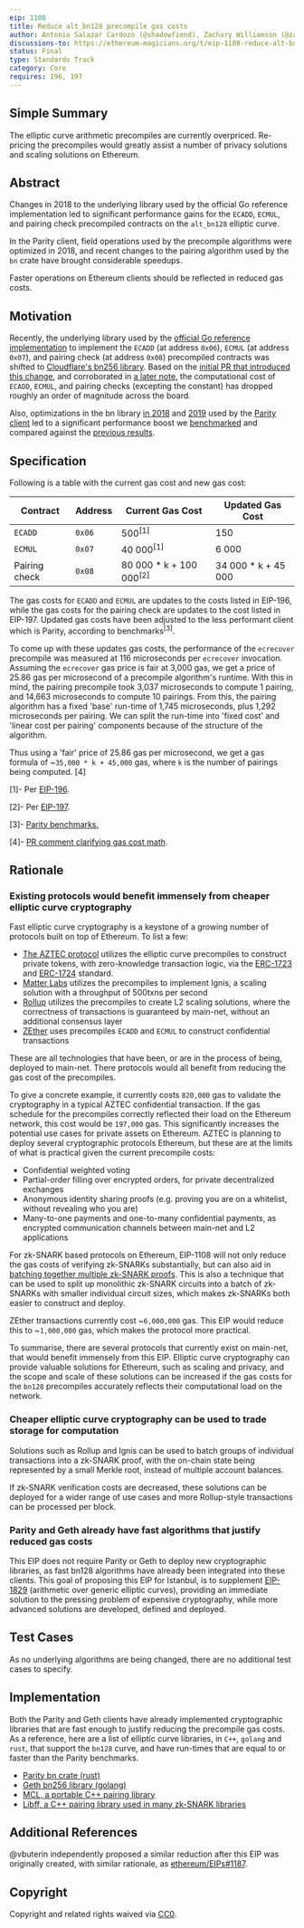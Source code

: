 ```yaml
---
eip: 1108
title: Reduce alt_bn128 precompile gas costs
author: Antonio Salazar Cardozo (@shadowfiend), Zachary Williamson (@zac-williamson)
discussions-to: https://ethereum-magicians.org/t/eip-1108-reduce-alt-bn128-precompile-gas-costs/3206
status: Final
type: Standards Track
category: Core
requires: 196, 197
---
```


## Simple Summary  

The elliptic curve arithmetic precompiles are currently overpriced. Re-pricing the precompiles would greatly assist a number of privacy solutions and scaling solutions on Ethereum. 

## Abstract

Changes in 2018 to the underlying library used by the official Go reference
implementation led to significant performance gains for the `ECADD`, `ECMUL`,
and pairing check precompiled contracts on the `alt_bn128` elliptic curve.

In the Parity client, field operations used by the precompile algorithms were optimized in 2018, 
and recent changes to the pairing algorithm used by the `bn` crate have brought considerable speedups.

Faster operations on Ethereum clients should be reflected in reduced gas costs.

## Motivation

Recently, the underlying library used by the [official Go reference
implementation](https://github.com/ethereum/go-ethereum) to implement the
`ECADD` (at address `0x06`), `ECMUL` (at address `0x07`), and pairing check (at
address `0x08`) precompiled contracts was shifted to [Cloudflare's bn256
library](https://github.com/cloudflare/bn256). Based on the [initial PR that
introduced this change](https://github.com/ethereum/go-ethereum/pull/16203),
and corroborated in [a later
note](https://github.com/ethereum/go-ethereum/pull/16301#issuecomment-372687543),
the computational cost of `ECADD`, `ECMUL`, and pairing checks (excepting the
constant) has dropped roughly an order of magnitude across the board.

Also, optimizations in the bn library [in 2018](https://github.com/paritytech/bn/pull/9) and [2019](https://github.com/paritytech/bn/pull/14)
used by the [Parity client](https://github.com/paritytech/parity-ethereum) led to a 
significant performance boost we 
[benchmarked](https://gist.github.com/zac-williamson/838410a3da179d47d31b25b586c15e53) 
and compared against the [previous 
results](https://gist.github.com/pdyraga/4649b74436940a01e8221d85e80bfeef).  


## Specification

Following is a table with the current gas cost and new gas cost:

| Contract      | Address   | Current Gas Cost               | Updated Gas Cost    |
| ------------- | --------- | -----------------------------  | ------------------- |
| `ECADD`       | `0x06`    | 500<sup>[1]</sup>              | 150                 |
| `ECMUL`       | `0x07`    | 40 000<sup>[1]</sup>           | 6 000               |
| Pairing check | `0x08`    | 80 000 * k + 100 000<sup>[2]</sup>| 34 000 * k + 45 000    |

The gas costs for `ECADD` and `ECMUL` are updates to the costs listed in
EIP-196, while the gas costs for the pairing check are updates to the cost
listed in EIP-197. Updated gas costs have been adjusted to the less performant 
client which is Parity, according to benchmarks<sup>[3]</sup>.

To come up with these updates gas costs, the performance of the `ecrecover` precompile
was measured at 116 microseconds per `ecrecover` invocation. Assuming the `ecrecover`
gas price is fair at 3,000 gas, we get a price of 25.86 gas per microsecond of a precompile
algorithm's runtime. With this in mind, the pairing precompile took 3,037 microseconds to
compute 1 pairing, and 14,663 microseconds to compute 10 pairings. From this, the pairing
algorithm has a fixed 'base' run-time of 1,745 microseconds, plus 1,292 microseconds per
pairing. We can split the run-time into 'fixed cost' and 'linear cost per pairing'
components because of the structure of the algorithm.

Thus using a 'fair' price of 25.86 gas per microsecond, we get a gas formula of
~`35,000 * k + 45,000` gas, where `k` is the number of pairings being computed. [4]

[1]- Per [EIP-196](./eip-196.md).

[2]- Per [EIP-197](./eip-197.md).

[3]- [Parity benchmarks.](https://gist.github.com/zac-williamson/838410a3da179d47d31b25b586c15e53)

[4]- [PR comment clarifying gas cost math](https://github.com/ethereum/EIPs/pull/1987#discussion_r280977066).

## Rationale  

### Existing protocols would benefit immensely from cheaper elliptic curve cryptography

Fast elliptic curve cryptography is a keystone of a growing number of protocols built on top of Ethereum. To list a few:  

* [The AZTEC protocol](https://github.com/AztecProtocol/AZTEC) utilizes the elliptic curve precompiles to construct private tokens, with zero-knowledge transaction logic, via the [ERC-1723](https://github.com/ethereum/EIPs/issues/1723) and [ERC-1724](https://github.com/ethereum/EIPs/issues/1724) standard.  
* [Matter Labs](https://github.com/matter-labs/matter-network) utilizes the precompiles to implement Ignis, a scaling solution with a throughput of 500txns per second  
* [Rollup](https://github.com/rollup/rollup) utilizes the precompiles to create L2 scaling solutions, where the correctness of transactions is guaranteed by main-net, without an additional consensus layer  
* [ZEther](https://crypto.stanford.edu/~buenz/papers/zether.pdf) uses precompiles `ECADD` and `ECMUL` to construct confidential transactions  

These are all technologies that have been, or are in the process of being, deployed to main-net. There protocols would all benefit from reducing the gas cost of the precompiles.  

To give a concrete example, it currently costs `820,000` gas to validate the cryptography in a typical AZTEC confidential transaction. If the gas schedule for the precompiles correctly reflected their load on the Ethereum network, this cost would be `197,000` gas. This significantly increases the potential use cases for private assets on Ethereum. AZTEC is planning to deploy several cryptographic protocols Ethereum, but these are at the limits of what is practical given the current precompile costs:  

* Confidential weighted voting  
* Partial-order filling over encrypted orders, for private decentralized exchanges  
* Anonymous identity sharing proofs (e.g. proving you are on a whitelist, without revealing who you are)  
* Many-to-one payments and one-to-many confidential payments, as encrypted communication channels between main-net and L2 applications  

For zk-SNARK based protocols on Ethereum, EIP-1108 will not only reduce the gas costs of verifying zk-SNARKs substantially, but can also aid in [batching together multiple zk-SNARK proofs](https://github.com/matter-labs/Groth16BatchVerifier). This is also a technique that can be used to split up monolithic zk-SNARK circuits into a batch of zk-SNARKs with smaller individual circuit sizes, which makes zk-SNARKs both easier to construct and deploy.

ZEther transactions currently cost ~`6,000,000` gas. This EIP would reduce this to ~`1,000,000` gas, which makes the protocol more practical.  

To summarise, there are several protocols that currently exist on main-net, that would benefit immensely from this EIP. Elliptic curve cryptography can provide valuable solutions for Ethereum, such as scaling and privacy, and the scope and scale of these solutions can be increased if the gas costs for the `bn128` precompiles accurately reflects their computational load on the network.

### Cheaper elliptic curve cryptography can be used to trade storage for computation  

Solutions such as Rollup and Ignis can be used to batch groups of individual transactions into a zk-SNARK proof, with the on-chain state being represented by a small Merkle root, instead of multiple account balances.  

If zk-SNARK verification costs are decreased, these solutions can be deployed for a wider range of use cases and more Rollup-style transactions can be processed per block.

### Parity and Geth already have fast algorithms that justify reduced gas costs  

This EIP does not require Parity or Geth to deploy new cryptographic libraries, as fast bn128 algorithms have already been integrated into these clients. This goal of proposing this EIP for Istanbul, is to supplement [EIP-1829](./eip-1829.md) (arithmetic over generic elliptic curves), providing an immediate solution to the pressing problem of expensive cryptography, while more advanced solutions are developed, defined and deployed.


## Test Cases  

As no underlying algorithms are being changed, there are no additional test cases to specify.  

## Implementation  

Both the Parity and Geth clients have already implemented cryptographic libraries that are fast enough to justify reducing the precompile gas costs. As a reference, here are a list of elliptic curve libraries, in `C++`, `golang` and `rust`, that support the `bn128` curve, and have run-times that are equal to or faster than the Parity benchmarks.  

* [Parity bn crate (rust)](https://github.com/paritytech/bn)  
* [Geth bn256 library (golang)](https://github.com/ethereum/go-ethereum/tree/master/crypto/bn256/cloudflare)  
* [MCL, a portable C++ pairing library](https://github.com/herumi/mcl)  
* [Libff, a C++ pairing library used in many zk-SNARK libraries](https://github.com/scipr-lab/libff)

## Additional References

@vbuterin independently proposed a similar reduction after this EIP was originally created, with similar rationale, as [ethereum/EIPs#1187](https://github.com/ethereum/EIPs/issues/1187).

## Copyright
Copyright and related rights waived via [CC0](../LICENSE.md).
